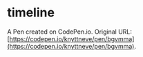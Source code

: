 # timeline

A Pen created on CodePen.io. Original URL: [https://codepen.io/knyttneve/pen/bgvmma](https://codepen.io/knyttneve/pen/bgvmma).


